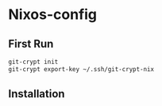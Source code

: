 # Nixos-config

## First Run

```sh
git-crypt init
git-crypt export-key ~/.ssh/git-crypt-nix

```


## Installation